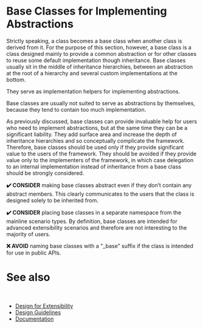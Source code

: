 # Base Classes for Implementing Abstractions

Strictly speaking, a class becomes a base class when another class is derived from it. For the purpose of this section, however, a base class is a class designed mainly to provide a common abstraction or for other classes to reuse some default implementation though inheritance. Base classes usually sit in the middle of inheritance hierarchies, between an abstraction at the root of a hierarchy and several custom implementations at the bottom.

They serve as implementation helpers for implementing abstractions.

Base classes are usually not suited to serve as abstractions by themselves, because they tend to contain too much implementation.

As previously discussed, base classes can provide invaluable help for users who need to implement abstractions, but at the same time they can be a significant liability. They add surface area and increase the depth of inheritance hierarchies and so conceptually complicate the framework. Therefore, base classes should be used only if they provide significant value to the users of the framework. They should be avoided if they provide value only to the implementers of the framework, in which case delegation to an internal implementation instead of inheritance from a base class should be strongly considered.

**✔️ CONSIDER** making base classes abstract even if they don’t contain any abstract members. This clearly communicates to the users that the class is designed solely to be inherited from.

**✔️ CONSIDER** placing base classes in a separate namespace from the mainline scenario types. By definition, base classes are intended for advanced extensibility scenarios and therefore are not interesting to the majority of users.

**❌ AVOID** naming base classes with a "_base" suffix if the class is intended for use in public APIs.

# See also
​
* [Design for Extensibility](/docs/documentation/Design%20Guidelines/Designing%20for%20Extensibility)
* [Design Guidelines](/docs/documentation/Design%20Guidelines)
* [Documentation](/docs/documentation)
